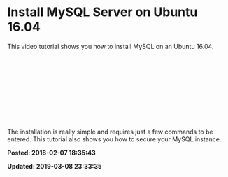 # Install MySQL Server on Ubuntu 16.04

This video tutorial shows you how to install MySQL on an Ubuntu 16.04. 

<iframe width=""560"" height=""315"" src=""https://www.youtube.com/embed/ftRi8dUbhsk"" frameborder=""0"" allow=""autoplay; encrypted-media"" allowfullscreen></iframe>

The installation is really simple and requires just a few commands to be entered. This tutorial also shows you how to secure your MySQL instance. 

**Posted: 2018-02-07 18:35:43** 

**Updated: 2019-03-08 23:33:35** 


